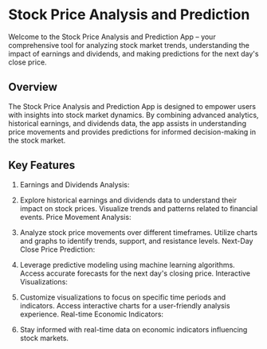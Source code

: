 # Stock Price Analysis and Prediction
  Welcome to the Stock Price Analysis and Prediction App – your comprehensive tool for analyzing stock market trends, understanding the impact of earnings and dividends, and making predictions     for the next day's close price.

## Overview
The Stock Price Analysis and Prediction App is designed to empower users with insights into stock market dynamics. By combining advanced analytics, historical earnings, and dividends data, the app assists in understanding price movements and provides predictions for informed decision-making in the stock market.

## Key Features
1. Earnings and Dividends Analysis:

2. Explore historical earnings and dividends data to understand their impact on stock prices.
Visualize trends and patterns related to financial events.
Price Movement Analysis:

3. Analyze stock price movements over different timeframes.
Utilize charts and graphs to identify trends, support, and resistance levels.
Next-Day Close Price Prediction:

4. Leverage predictive modeling using machine learning algorithms.
Access accurate forecasts for the next day's closing price.
Interactive Visualizations:

5. Customize visualizations to focus on specific time periods and indicators.
Access interactive charts for a user-friendly analysis experience.
Real-time Economic Indicators:

6. Stay informed with real-time data on economic indicators influencing stock markets.

